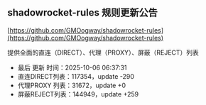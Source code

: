 ## shadowrocket-rules 规则更新公告

[https://github.com/GMOogway/shadowrocket-rules](https://github.com/GMOogway/shadowrocket-rules)

提供全面的直连（DIRECT）、代理（PROXY）、屏蔽（REJECT）列表
- 最后 更新 时间：2025-10-06 06:37:31
- 直连DIRECT列表：117354，update -290
- 代理PROXY 列表：31672，update +0
- 屏蔽REJECT列表：144949，update +259